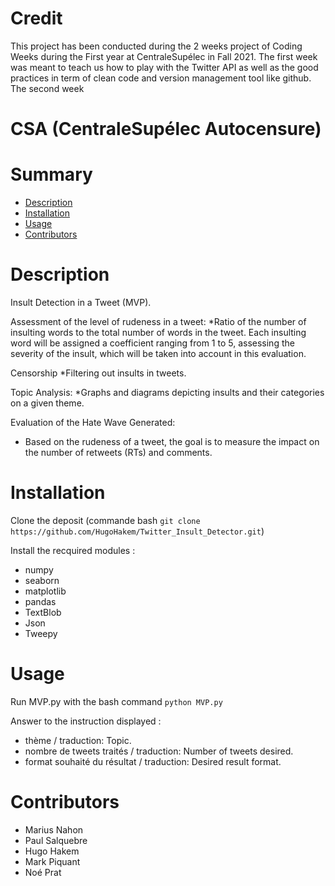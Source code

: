 # Credit
This project has been conducted during the 2 weeks project of Coding Weeks during the First year at CentraleSupélec in Fall 2021. The first week was meant to teach us how to play with the Twitter API as well as the good practices in term of clean code and version management tool like github. The second week

# CSA (CentraleSupélec Autocensure)

# Summary
- [Description](#description)
- [Installation](#installation)
- [Usage](#usage)
- [Contributors](#contributors)

# Description

Insult Detection in a Tweet (MVP).

Assessment of the level of rudeness in a tweet:
*Ratio of the number of insulting words to the total number of words in the tweet. Each insulting word will be assigned a coefficient ranging from 1 to 5, assessing the severity of the insult, which will be taken into account in this evaluation.

Censorship
*Filtering out insults in tweets.

Topic Analysis:
*Graphs and diagrams depicting insults and their categories on a given theme. 

Evaluation of the Hate Wave Generated:
* Based on the rudeness of a tweet, the goal is to measure the impact on the number of retweets (RTs) and comments.

# Installation

Clone the deposit (commande bash `git clone https://github.com/HugoHakem/Twitter_Insult_Detector.git`)

Install the recquired modules : 
+ numpy
+ seaborn
+ matplotlib
+ pandas
+ TextBlob
+ Json
+ Tweepy

# Usage

Run MVP.py with the bash command `python MVP.py`

Answer to the instruction displayed :
* thème / traduction: Topic.
* nombre de tweets traités / traduction: Number of tweets desired.
* format souhaité du résultat / traduction: Desired result format.

# Contributors

* Marius Nahon
* Paul Salquebre
* Hugo Hakem
* Mark Piquant
* Noé Prat

